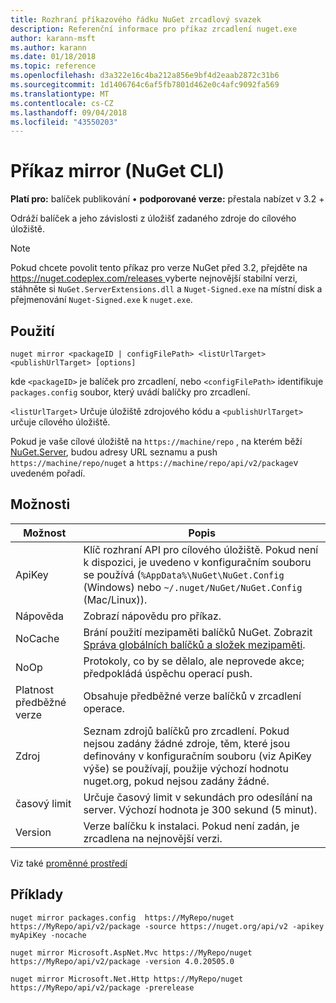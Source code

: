 ```yaml
---
title: Rozhraní příkazového řádku NuGet zrcadlový svazek
description: Referenční informace pro příkaz zrcadlení nuget.exe
author: karann-msft
ms.author: karann
ms.date: 01/18/2018
ms.topic: reference
ms.openlocfilehash: d3a322e16c4ba212a856e9bf4d2eaab2872c31b6
ms.sourcegitcommit: 1d1406764c6af5fb7801d462e0c4afc9092fa569
ms.translationtype: MT
ms.contentlocale: cs-CZ
ms.lasthandoff: 09/04/2018
ms.locfileid: "43550203"
---
```

# <a name="mirror-command-nuget-cli"></a>Příkaz mirror (NuGet CLI)

**Platí pro:** balíček publikování &bullet; **podporované verze:** přestala nabízet v 3.2 +

Odráží balíček a jeho závislosti z úložišť zadaného zdroje do cílového úložiště.

> [!NOTE]
> Pokud chcete povolit tento příkaz pro verze NuGet před 3.2, přejděte na [ https://nuget.codeplex.com/releases ](https://nuget.codeplex.com/releases)vyberte nejnovější stabilní verzi, stáhněte si `NuGet.ServerExtensions.dll` a `Nuget-Signed.exe` na místní disk a přejmenování `Nuget-Signed.exe` k `nuget.exe`.

## <a name="usage"></a>Použití

```cli
nuget mirror <packageID | configFilePath> <listUrlTarget> <publishUrlTarget> [options]
```

kde `<packageID>` je balíček pro zrcadlení, nebo `<configFilePath>` identifikuje `packages.config` soubor, který uvádí balíčky pro zrcadlení.

`<listUrlTarget>` Určuje úložiště zdrojového kódu a `<publishUrlTarget>` určuje cílového úložiště.

Pokud je vaše cílové úložiště na `https://machine/repo` , na kterém běží [NuGet.Server](../hosting-packages/nuget-server.md), budou adresy URL seznamu a push `https://machine/repo/nuget` a `https://machine/repo/api/v2/package`v uvedeném pořadí.

## <a name="options"></a>Možnosti

| Možnost | Popis |
| --- | --- |
| ApiKey | Klíč rozhraní API pro cílového úložiště. Pokud není k dispozici, je uvedeno v konfiguračním souboru se používá (`%AppData%\NuGet\NuGet.Config` (Windows) nebo `~/.nuget/NuGet/NuGet.Config` (Mac/Linux)). |
| Nápověda | Zobrazí nápovědu pro příkaz. |
| NoCache | Brání použití mezipaměti balíčků NuGet. Zobrazit [Správa globálních balíčků a složek mezipaměti](../consume-packages/managing-the-global-packages-and-cache-folders.md). |
| NoOp | Protokoly, co by se dělalo, ale neprovede akce; předpokládá úspěchu operací push. |
| Platnost předběžné verze | Obsahuje předběžné verze balíčků v zrcadlení operace. |
| Zdroj | Seznam zdrojů balíčků pro zrcadlení. Pokud nejsou zadány žádné zdroje, těm, které jsou definovány v konfiguračním souboru (viz ApiKey výše) se používají, použije výchozí hodnotu nuget.org, pokud nejsou zadány žádné. |
| časový limit | Určuje časový limit v sekundách pro odesílání na server. Výchozí hodnota je 300 sekund (5 minut). |
| Version | Verze balíčku k instalaci. Pokud není zadán, je zrcadlena na nejnovější verzi. |

Viz také [proměnné prostředí](cli-ref-environment-variables.md)

## <a name="examples"></a>Příklady

```cli
nuget mirror packages.config  https://MyRepo/nuget https://MyRepo/api/v2/package -source https://nuget.org/api/v2 -apikey myApiKey -nocache

nuget mirror Microsoft.AspNet.Mvc https://MyRepo/nuget https://MyRepo/api/v2/package -version 4.0.20505.0

nuget mirror Microsoft.Net.Http https://MyRepo/nuget https://MyRepo/api/v2/package -prerelease
```

